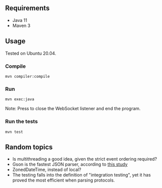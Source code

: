 ## Requirements
* Java 11
* Maven 3

## Usage
Tested on Ubuntu 20.04.

### Compile

    mvn compiler:compile

### Run

    mvn exec:java

Note: Press <Enter> to close the WebSocket listener and end the program.

### Run the tests

    mvn test

## Random topics
* Is multithreading a good idea, given the strict event ordering required?
* Gson is the fastest JSON parser, according to [this study](https://www.overops.com/blog/the-ultimate-json-library-json-simple-vs-gson-vs-jackson-vs-json/)
* ZonedDateTime, instead of local?
* The testing falls into the definition of "integration testing", yet it has proved the most efficient when parsing protocols.